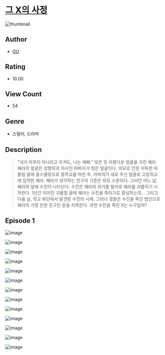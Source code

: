 # [그 X의 사정](https://comic.naver.com/challenge/list?titleId=811086)
![thumbnail](https://image-comic.pstatic.net/user_contents_data/challenge_comic/2023/05/25/359244/upload_7004001426958463536_480x623.jpeg)

## Author
- [GU](https://comic.naver.com/artistTitle?id=359244)

## Rating
- 10.00

## View Count
- 54

## Genre
- 스릴러, 드라마

## Description
> "네가 아무리 아니라고 우겨도, 나는 예뻐." 빚은 듯 아름다운 얼굴을 가진 혜라. 혜라의 얼굴은 성형외과 의사인 아버지가 빚은 얼굴이다. 외모로 인한 지독한 따돌림 끝에 홈스쿨링으로 중학교를 마친 후, 아버지가 새로 주신 얼굴로 고등학교에 입학한 혜라. 혜라가 생각하는 친구의 기준은 외모 수준이다. 그러던 어느 날, 혜라의 앞에 수진이 나타난다. 수진은 혜라의 과거를 빌미로 혜라를 괴롭히기 시작한다. 1년간 이어진 괴롭힘 끝에 혜라는 수진을 죽이기로 결심하는데… 그리고 다음 날, 학교 화단에서 발견된 수진의 시체. 그러나 경찰은 수진을 죽인 범인으로 혜라의 가장 친한 친구인 윤을 지목한다. 과연 수진을 죽인 X는 누구일까?


## Episode 1
![image](https://image-comic.pstatic.net/user_contents_data/challenge_comic/2023/05/25/359244/upload_3832616288734425655.jpeg)

![image](https://image-comic.pstatic.net/user_contents_data/challenge_comic/2023/05/25/359244/upload_4121128131256267878.jpeg)

![image](https://image-comic.pstatic.net/user_contents_data/challenge_comic/2023/05/25/359244/upload_7004564587318424113.jpeg)

![image](https://image-comic.pstatic.net/user_contents_data/challenge_comic/2023/05/25/359244/upload_7292508897187161397.jpeg)

![image](https://image-comic.pstatic.net/user_contents_data/challenge_comic/2023/05/25/359244/upload_3617291238705751652.jpeg)

![image](https://image-comic.pstatic.net/user_contents_data/challenge_comic/2023/05/25/359244/upload_3630518561122969137.jpeg)

![image](https://image-comic.pstatic.net/user_contents_data/challenge_comic/2023/05/25/359244/upload_3703143274792575280.jpeg)

![image](https://image-comic.pstatic.net/user_contents_data/challenge_comic/2023/05/25/359244/upload_3691040078360098361.jpeg)

![image](https://image-comic.pstatic.net/user_contents_data/challenge_comic/2023/05/25/359244/upload_7293357737380165990.jpeg)

![image](https://image-comic.pstatic.net/user_contents_data/challenge_comic/2023/05/25/359244/upload_3559029401779003697.jpeg)

![image](https://image-comic.pstatic.net/user_contents_data/challenge_comic/2023/05/25/359244/upload_3487247587574112569.jpeg)

![image](https://image-comic.pstatic.net/user_contents_data/challenge_comic/2023/05/25/359244/upload_7220454618078393138.jpeg)

![image](https://image-comic.pstatic.net/user_contents_data/challenge_comic/2023/05/25/359244/upload_4049641204402370353.jpeg)
